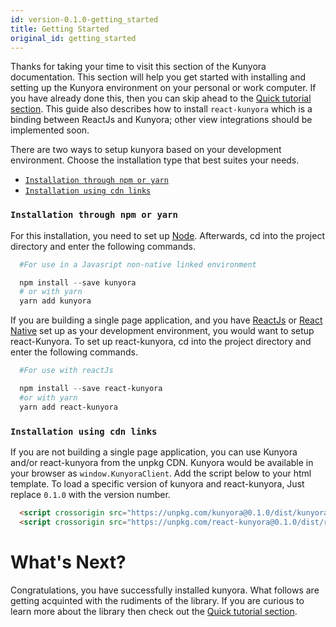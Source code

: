 ```yaml
---
id: version-0.1.0-getting_started
title: Getting Started
original_id: getting_started
---
```


Thanks for taking your time to visit this section of the Kunyora documentation. This section will help you get started with installing and setting up the Kunyora environment on your personal or work computer. If you have already done this, then you can skip ahead to the [Quick tutorial section](quick_tutorial.html). This guide also describes how to install `react-kunyora` which is a binding between ReactJs and Kunyora; other view integrations should be implemented soon.

There are two ways to setup kunyora based on your development environment. Choose the installation type that best suites your needs.

* [`Installation through npm or yarn`](getting_started.md#installation-through-npm-or-yarn)
* [`Installation using cdn links`](getting_started.md#installation-using-cdn-links)

### `Installation through npm or yarn`

For this installation, you need to set up [Node](https://nodejs.org/en/download). Afterwards, cd into the project directory and enter the following commands.

```powershell
  #For use in a Javasript non-native linked environment

  npm install --save kunyora
  # or with yarn
  yarn add kunyora
```

If you are building a single page application, and you have [ReactJs](https://reactjs.org/docs/add-react-to-a-new-app.html) or [React Native](https://facebook.github.io/react-native/docs/getting-strted.html) set up as your development environment, you would want to setup react-Kunyora. To set up react-kunyora, cd into the project directory and enter the following commands.

```powershell
  #For use with reactJs

  npm install --save react-kunyora
  #or with yarn
  yarn add react-kunyora
```

### `Installation using cdn links`

If you are not building a single page application, you can use Kunyora and/or react-kunyora from the unpkg CDN. Kunyora would be available in your browser as `window.KunyoraClient`. Add the script below to your html template. To load a specific version of kunyora and react-kunyora, Just replace `0.1.0` with the version number.

```html
  <script crossorigin src="https://unpkg.com/kunyora@0.1.0/dist/kunyora.js"></script>
  <script crossorigin src="https://unpkg.com/react-kunyora@0.1.0/dist/react-kunyora.js"></script>
```

# What's Next?

Congratulations, you have successfully installed kunyora. What follows are getting acquinted with the rudiments of the library. If you are curious to learn more about the library then check out the [Quick tutorial section](quick_tutorial.md).
